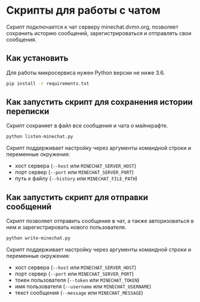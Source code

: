 # Скрипты для работы с чатом

Скрипт подключается к чат серверу minechat.dvmn.org, позволяет сохранить историю сообщений, зарегистрироваться и отправлять свои сообщения.


## Как установить

Для работы микросервиса нужен Python версии не ниже 3.6.

```bash
pip install -r requirements.txt
```

## Как запустить скрипт для сохранения истории переписки

Скрипт сохраняет в файл все сообщения и чата о майнкрафте.

```bash
python listen-minechat.py
```

Скрипт поддерживает настройку через аргументы командной строки и переменные окружения:
 
- хост сервера (`--host` или `MINECHAT_SERVER_HOST`)
- порт сервер (`--port` или `MINECHAT_SERVER_PORT`)
- путь к файлу (`--history` или `MINECHAT_FILE_PATH`)

## Как запустить скрипт для отправки сообщений

Скрипт позволяет отправить сообщение в чат, а также авторизоваться в нем и зарегистрировать нового пользователя.

```bash
python write-minechat.py
```

Скрипт поддерживает настройку через аргументы командной строки и переменные окружения:
 
- хост сервера (`--host` или `MINECHAT_SERVER_HOST`)
- порт сервер (`--port` или `MINECHAT_SERVER_PORT`)
- токен пользователя (`--token` или `MINECHAT_TOKEN`)
- имя пользователя (`--username` или `MINECHAT_USERNAME`)
- текст сообщения (`--message` или `MINECHAT_MESSAGE`)
